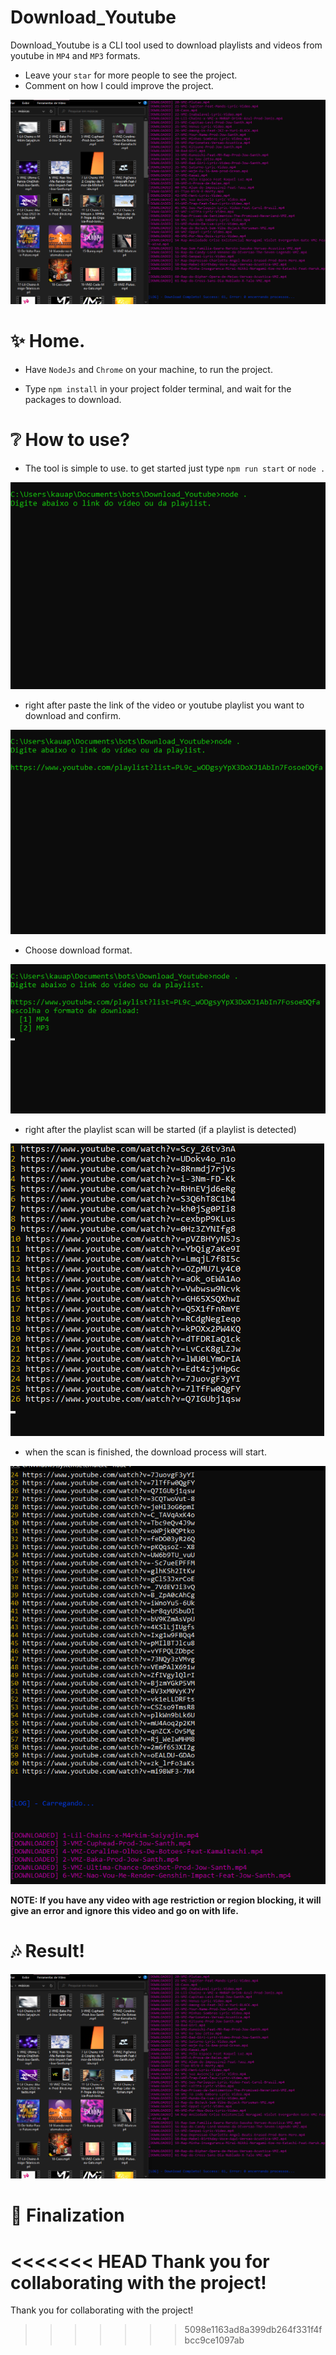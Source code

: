 # Download_Youtube

Download_Youtube is a CLI tool used to download playlists and videos from youtube in ```MP4``` and ```MP3``` formats.

* Leave your ```star``` for more people to see the project.
* Comment on how I could improve the project.

![response](./assets/response.png)

# ✨ Home.

* Have ```NodeJs``` and ```Chrome``` on your machine, to run the project.

* Type ```npm install``` in your project folder terminal, and wait for the packages to download.

# ❔ How to use?

* The tool is simple to use. to get started just type ```npm run start``` or ```node .```

![prompt](./assets/prompt.png)

* right after paste the link of the video or youtube playlist you want to download and confirm.

![search](./assets/search.png)

* Choose download format.

![choices](./assets/choices.png)

* right after the playlist scan will be started (if a playlist is detected)

![playlist](./assets/playlist.png)

* when the scan is finished, the download process will start.

![download](./assets/download.png)

**NOTE: If you have any video with age restriction or region blocking, it will give an error and ignore this video and go on with life.**

# 🎶 Result!

![response](./assets/response.png)

# 🌟 Finalization

<<<<<<< HEAD
Thank you for collaborating with the project!
=======
Thank you for collaborating with the project!
>>>>>>> 5098e1163ad8a399db264f331f4fbcc9ce1097ab
